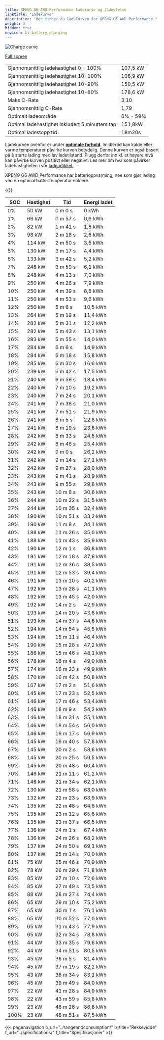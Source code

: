 ```yaml
---
title: XPENG G6 AWD Performance ladekurve og ladeytelse
linktitle: "Ladekurve"
description: "Her finner du ladekurven for XPENG G6 AWD Performance."
weight: 3
hidden: true
navicon: bi-battery-charging
---
```

<!-- markdownlint-disable MD033 -->
<img src="/images/models/xpeng/g6/g6_awd_performance/chargingcurve.svg" alt="Charge curve" class="img-fluid">

[Full screen](/images/models/xpeng/g6/g6_awd_performance/chargingcurve.svg)


<table class="table table-striped border">
<tbody>
<tr>
<td>Gjennomsnittlig ladehastighet 0 - 100%</td><td>107,5 kW</td>
</tr>
<tr>
<td>Gjennomsnittlig ladehastighet 10-100%</td><td>106,9 kW</td>
</tr>
<tr>
<td>Gjennomsnittlig ladehastighet 10-90%</td><td>150,5 kW</td>
</tr>
<tr>
<td>Gjennomsnittlig ladehastighet 10-80%</td><td>178,6 kW</td>
</tr>
<tr>
<td>Maks C-Rate</td><td>3,10</td>
</tr>
<tr>
<td>Gjennomsnittlig C-Rate</td><td>1,79</td>
</tr>
<tr>
<td>Optimalt ladeområde</td><td>6% - 59%</td>
</tr>
<tr>
<td>Optimal ladehastighet inkludert 5 minutters tap</td><td>151,8kW</td>
</tr>
<tr>
<td>Optimal ladestopp tid</td><td>18m20s</td>
</tr>
</tbody>
</table>


Ladekurven ovenfor er under **[optimale forhold](../../../../../technology/battery/charging/#temperatur)**. Imidlertid kan kalde eller varme temperaturer påvirke kurven betydelig. Denne kurven er også basert på å starte lading med lav ladetilstand. Plugg derfor inn kl. et høyere nivå kan påvirke kurven positivt eller negativt. Les mer om hva som påvirker ladehastigheten i vår [ladeartikkel.](../../../../../technology/battery/charging/)


XPENG G6 AWD Performance har batterioppvarming, noe som gjør lading ved en optimal batteritemperatur enklere.


{{<evkxdisplayaddarticle />}}
<table class="table table-striped border">
<thead>
<tr><th>SOC</th><th>Hastighet</th><th>Tid</th><th>Energi ladet</th></tr>
</thead>
<tbody>
<tr>
<td>0%</td><td>50 kW</td><td> 0 m 0 s </td><td>0 kWh </td>
</tr>
<tr>
<td>1%</td><td>66 kW</td><td> 0 m 57 s </td><td>0,9 kWh </td>
</tr>
<tr>
<td>2%</td><td>82 kW</td><td> 1 m 41 s </td><td>1,8 kWh </td>
</tr>
<tr>
<td>3%</td><td>98 kW</td><td> 2 m 18 s </td><td>2,6 kWh </td>
</tr>
<tr>
<td>4%</td><td>114 kW</td><td> 2 m 50 s </td><td>3,5 kWh </td>
</tr>
<tr>
<td>5%</td><td>130 kW</td><td> 3 m 17 s </td><td>4,4 kWh </td>
</tr>
<tr>
<td>6%</td><td>133 kW</td><td> 3 m 42 s </td><td>5,2 kWh </td>
</tr>
<tr>
<td>7%</td><td>246 kW</td><td> 3 m 59 s </td><td>6,1 kWh </td>
</tr>
<tr>
<td>8%</td><td>248 kW</td><td> 4 m 13 s </td><td>7,0 kWh </td>
</tr>
<tr>
<td>9%</td><td>250 kW</td><td> 4 m 26 s </td><td>7,9 kWh </td>
</tr>
<tr>
<td>10%</td><td>250 kW</td><td> 4 m 39 s </td><td>8,8 kWh </td>
</tr>
<tr>
<td>11%</td><td>250 kW</td><td> 4 m 53 s </td><td>9,6 kWh </td>
</tr>
<tr>
<td>12%</td><td>250 kW</td><td> 5 m 6 s </td><td>10,5 kWh </td>
</tr>
<tr>
<td>13%</td><td>264 kW</td><td> 5 m 19 s </td><td>11,4 kWh </td>
</tr>
<tr>
<td>14%</td><td>282 kW</td><td> 5 m 31 s </td><td>12,2 kWh </td>
</tr>
<tr>
<td>15%</td><td>282 kW</td><td> 5 m 43 s </td><td>13,1 kWh </td>
</tr>
<tr>
<td>16%</td><td>283 kW</td><td> 5 m 55 s </td><td>14,0 kWh </td>
</tr>
<tr>
<td>17%</td><td>284 kW</td><td> 6 m 6 s </td><td>14,9 kWh </td>
</tr>
<tr>
<td>18%</td><td>284 kW</td><td> 6 m 18 s </td><td>15,8 kWh </td>
</tr>
<tr>
<td>19%</td><td>285 kW</td><td> 6 m 30 s </td><td>16,6 kWh </td>
</tr>
<tr>
<td>20%</td><td>239 kW</td><td> 6 m 42 s </td><td>17,5 kWh </td>
</tr>
<tr>
<td>21%</td><td>240 kW</td><td> 6 m 56 s </td><td>18,4 kWh </td>
</tr>
<tr>
<td>22%</td><td>240 kW</td><td> 7 m 10 s </td><td>19,2 kWh </td>
</tr>
<tr>
<td>23%</td><td>240 kW</td><td> 7 m 24 s </td><td>20,1 kWh </td>
</tr>
<tr>
<td>24%</td><td>241 kW</td><td> 7 m 38 s </td><td>21,0 kWh </td>
</tr>
<tr>
<td>25%</td><td>241 kW</td><td> 7 m 51 s </td><td>21,9 kWh </td>
</tr>
<tr>
<td>26%</td><td>241 kW</td><td> 8 m 5 s </td><td>22,8 kWh </td>
</tr>
<tr>
<td>27%</td><td>241 kW</td><td> 8 m 19 s </td><td>23,6 kWh </td>
</tr>
<tr>
<td>28%</td><td>242 kW</td><td> 8 m 33 s </td><td>24,5 kWh </td>
</tr>
<tr>
<td>29%</td><td>242 kW</td><td> 8 m 46 s </td><td>25,4 kWh </td>
</tr>
<tr>
<td>30%</td><td>242 kW</td><td> 9 m 0 s </td><td>26,2 kWh </td>
</tr>
<tr>
<td>31%</td><td>242 kW</td><td> 9 m 14 s </td><td>27,1 kWh </td>
</tr>
<tr>
<td>32%</td><td>242 kW</td><td> 9 m 27 s </td><td>28,0 kWh </td>
</tr>
<tr>
<td>33%</td><td>243 kW</td><td> 9 m 41 s </td><td>28,9 kWh </td>
</tr>
<tr>
<td>34%</td><td>243 kW</td><td> 9 m 55 s </td><td>29,8 kWh </td>
</tr>
<tr>
<td>35%</td><td>243 kW</td><td> 10 m 8 s </td><td>30,6 kWh </td>
</tr>
<tr>
<td>36%</td><td>244 kW</td><td> 10 m 22 s </td><td>31,5 kWh </td>
</tr>
<tr>
<td>37%</td><td>244 kW</td><td> 10 m 35 s </td><td>32,4 kWh </td>
</tr>
<tr>
<td>38%</td><td>190 kW</td><td> 10 m 51 s </td><td>33,2 kWh </td>
</tr>
<tr>
<td>39%</td><td>190 kW</td><td> 11 m 8 s </td><td>34,1 kWh </td>
</tr>
<tr>
<td>40%</td><td>188 kW</td><td> 11 m 26 s </td><td>35,0 kWh </td>
</tr>
<tr>
<td>41%</td><td>188 kW</td><td> 11 m 43 s </td><td>35,9 kWh </td>
</tr>
<tr>
<td>42%</td><td>190 kW</td><td> 12 m 1 s </td><td>36,8 kWh </td>
</tr>
<tr>
<td>43%</td><td>191 kW</td><td> 12 m 18 s </td><td>37,6 kWh </td>
</tr>
<tr>
<td>44%</td><td>191 kW</td><td> 12 m 36 s </td><td>38,5 kWh </td>
</tr>
<tr>
<td>45%</td><td>191 kW</td><td> 12 m 53 s </td><td>39,4 kWh </td>
</tr>
<tr>
<td>46%</td><td>191 kW</td><td> 13 m 10 s </td><td>40,2 kWh </td>
</tr>
<tr>
<td>47%</td><td>192 kW</td><td> 13 m 28 s </td><td>41,1 kWh </td>
</tr>
<tr>
<td>48%</td><td>192 kW</td><td> 13 m 45 s </td><td>42,0 kWh </td>
</tr>
<tr>
<td>49%</td><td>192 kW</td><td> 14 m 2 s </td><td>42,9 kWh </td>
</tr>
<tr>
<td>50%</td><td>193 kW</td><td> 14 m 20 s </td><td>43,8 kWh </td>
</tr>
<tr>
<td>51%</td><td>193 kW</td><td> 14 m 37 s </td><td>44,6 kWh </td>
</tr>
<tr>
<td>52%</td><td>194 kW</td><td> 14 m 54 s </td><td>45,5 kWh </td>
</tr>
<tr>
<td>53%</td><td>194 kW</td><td> 15 m 11 s </td><td>46,4 kWh </td>
</tr>
<tr>
<td>54%</td><td>190 kW</td><td> 15 m 28 s </td><td>47,2 kWh </td>
</tr>
<tr>
<td>55%</td><td>186 kW</td><td> 15 m 46 s </td><td>48,1 kWh </td>
</tr>
<tr>
<td>56%</td><td>178 kW</td><td> 16 m 4 s </td><td>49,0 kWh </td>
</tr>
<tr>
<td>57%</td><td>174 kW</td><td> 16 m 23 s </td><td>49,9 kWh </td>
</tr>
<tr>
<td>58%</td><td>170 kW</td><td> 16 m 42 s </td><td>50,8 kWh </td>
</tr>
<tr>
<td>59%</td><td>167 kW</td><td> 17 m 2 s </td><td>51,6 kWh </td>
</tr>
<tr>
<td>60%</td><td>145 kW</td><td> 17 m 23 s </td><td>52,5 kWh </td>
</tr>
<tr>
<td>61%</td><td>146 kW</td><td> 17 m 46 s </td><td>53,4 kWh </td>
</tr>
<tr>
<td>62%</td><td>146 kW</td><td> 18 m 9 s </td><td>54,2 kWh </td>
</tr>
<tr>
<td>63%</td><td>146 kW</td><td> 18 m 31 s </td><td>55,1 kWh </td>
</tr>
<tr>
<td>64%</td><td>146 kW</td><td> 18 m 54 s </td><td>56,0 kWh </td>
</tr>
<tr>
<td>65%</td><td>146 kW</td><td> 19 m 17 s </td><td>56,9 kWh </td>
</tr>
<tr>
<td>66%</td><td>145 kW</td><td> 19 m 40 s </td><td>57,8 kWh </td>
</tr>
<tr>
<td>67%</td><td>145 kW</td><td> 20 m 2 s </td><td>58,6 kWh </td>
</tr>
<tr>
<td>68%</td><td>145 kW</td><td> 20 m 25 s </td><td>59,5 kWh </td>
</tr>
<tr>
<td>69%</td><td>145 kW</td><td> 20 m 48 s </td><td>60,4 kWh </td>
</tr>
<tr>
<td>70%</td><td>146 kW</td><td> 21 m 11 s </td><td>61,2 kWh </td>
</tr>
<tr>
<td>71%</td><td>146 kW</td><td> 21 m 34 s </td><td>62,1 kWh </td>
</tr>
<tr>
<td>72%</td><td>130 kW</td><td> 21 m 58 s </td><td>63,0 kWh </td>
</tr>
<tr>
<td>73%</td><td>132 kW</td><td> 22 m 23 s </td><td>63,9 kWh </td>
</tr>
<tr>
<td>74%</td><td>135 kW</td><td> 22 m 48 s </td><td>64,8 kWh </td>
</tr>
<tr>
<td>75%</td><td>135 kW</td><td> 23 m 12 s </td><td>65,6 kWh </td>
</tr>
<tr>
<td>76%</td><td>135 kW</td><td> 23 m 37 s </td><td>66,5 kWh </td>
</tr>
<tr>
<td>77%</td><td>136 kW</td><td> 24 m 1 s </td><td>67,4 kWh </td>
</tr>
<tr>
<td>78%</td><td>136 kW</td><td> 24 m 26 s </td><td>68,2 kWh </td>
</tr>
<tr>
<td>79%</td><td>137 kW</td><td> 24 m 50 s </td><td>69,1 kWh </td>
</tr>
<tr>
<td>80%</td><td>137 kW</td><td> 25 m 14 s </td><td>70,0 kWh </td>
</tr>
<tr>
<td>81%</td><td>75 kW</td><td> 25 m 46 s </td><td>70,9 kWh </td>
</tr>
<tr>
<td>82%</td><td>78 kW</td><td> 26 m 29 s </td><td>71,8 kWh </td>
</tr>
<tr>
<td>83%</td><td>85 kW</td><td> 27 m 10 s </td><td>72,6 kWh </td>
</tr>
<tr>
<td>84%</td><td>85 kW</td><td> 27 m 49 s </td><td>73,5 kWh </td>
</tr>
<tr>
<td>85%</td><td>88 kW</td><td> 28 m 27 s </td><td>74,4 kWh </td>
</tr>
<tr>
<td>86%</td><td>65 kW</td><td> 29 m 10 s </td><td>75,2 kWh </td>
</tr>
<tr>
<td>87%</td><td>65 kW</td><td> 30 m 1 s </td><td>76,1 kWh </td>
</tr>
<tr>
<td>88%</td><td>65 kW</td><td> 30 m 52 s </td><td>77,0 kWh </td>
</tr>
<tr>
<td>89%</td><td>65 kW</td><td> 31 m 43 s </td><td>77,9 kWh </td>
</tr>
<tr>
<td>90%</td><td>65 kW</td><td> 32 m 34 s </td><td>78,8 kWh </td>
</tr>
<tr>
<td>91%</td><td>44 kW</td><td> 33 m 35 s </td><td>79,6 kWh </td>
</tr>
<tr>
<td>92%</td><td>44 kW</td><td> 34 m 51 s </td><td>80,5 kWh </td>
</tr>
<tr>
<td>93%</td><td>45 kW</td><td> 36 m 5 s </td><td>81,4 kWh </td>
</tr>
<tr>
<td>94%</td><td>45 kW</td><td> 37 m 19 s </td><td>82,2 kWh </td>
</tr>
<tr>
<td>95%</td><td>43 kW</td><td> 38 m 34 s </td><td>83,1 kWh </td>
</tr>
<tr>
<td>96%</td><td>45 kW</td><td> 39 m 49 s </td><td>84,0 kWh </td>
</tr>
<tr>
<td>97%</td><td>22 kW</td><td> 41 m 28 s </td><td>84,9 kWh </td>
</tr>
<tr>
<td>98%</td><td>22 kW</td><td> 43 m 59 s </td><td>85,8 kWh </td>
</tr>
<tr>
<td>99%</td><td>23 kW</td><td> 46 m 26 s </td><td>86,6 kWh </td>
</tr>
<tr>
<td>100%</td><td>23 kW</td><td> 48 m 51 s </td><td>87,5 kWh </td>
</tr>
</tbody>
</table>


{{< pagenavigation b_url="../rangeandconsumption/" b_title="Rekkevidde" f_url="../specifications/" f_title="Spesifikasjoner" >}}
